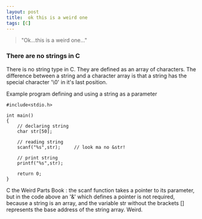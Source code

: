 ```yaml
---
layout: post
title:  ok this is a weird one
tags: [C]
---
```


> "Ok...this is a weird one..."

### There are no strings in C
There is no string type in C.  They are defined as an array of characters. The difference between a
string and a character array is that a string has the special character '\0' in it's last position.

Example program defining and using a string as a parameter

```
#include<stdio.h>
 
int main()
{   
    // declaring string
    char str[50];
     
    // reading string
    scanf("%s",str);     // look ma no &str!
     
    // print string
    printf("%s",str);
 
    return 0;
}
```
C the Weird Parts Book : the scanf function takes a pointer to its parameter, but in the code above
an '&' which defines a pointer is not required, because a string is an array, and the variable str without the brackets [] represents the base address of the string array.  Weird.

